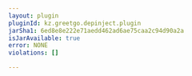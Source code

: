 ```yaml
---
layout: plugin
pluginId: kz.greetgo.depinject.plugin
jarSha1: 6ed8e8e222e71aedd462ad6ae75caa2c94d90a2a
isJarAvailable: true
error: NONE
violations: []

---
```

